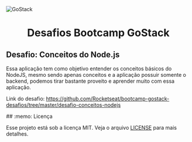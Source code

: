 <img alt="GoStack" src="https://storage.googleapis.com/golden-wind/bootcamp-gostack/header-desafios.png" />
<h1 align="center">
  Desafios Bootcamp GoStack
</h1>

<h2> Desafio: Conceitos do Node.js </h2>

<p>Essa aplicação tem como objetivo entender os conceitos básicos do NodeJS, mesmo sendo apenas conceitos e a aplicação 
possuir somente o backend, podemos tirar bastante proveito e aprender muito com essa aplicação.</p>

<p> Link do desafio: 
  <a href="https://github.com/Rocketseat/bootcamp-gostack-desafios/tree/master/desafio-conceitos-nodejs"> 
  https://github.com/Rocketseat/bootcamp-gostack-desafios/tree/master/desafio-conceitos-nodejs </a>
</p>
## :memo: Licença

Esse projeto está sob a licença MIT. Veja o arquivo [LICENSE](LICENSE) para mais detalhes.
